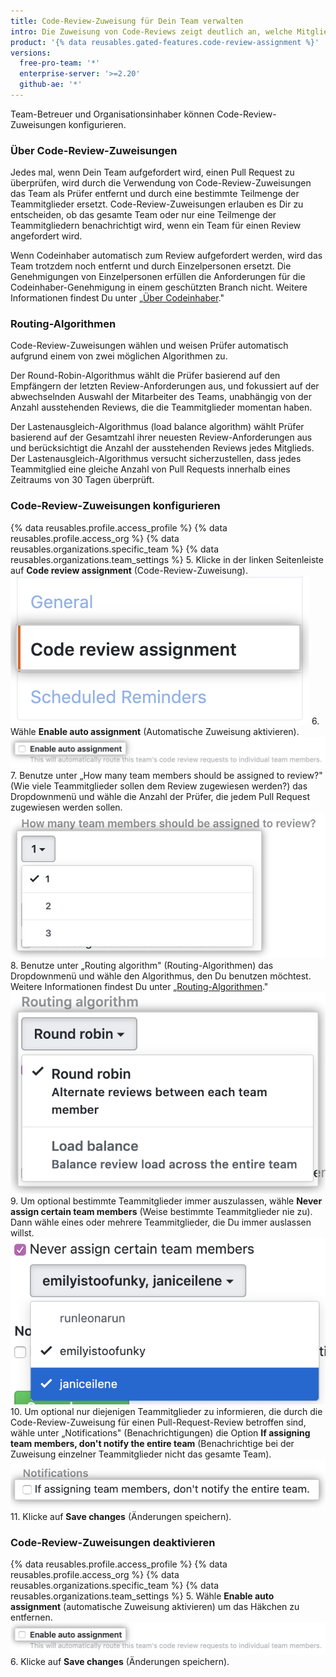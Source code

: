 ```yaml
---
title: Code-Review-Zuweisung für Dein Team verwalten
intro: Die Zuweisung von Code-Reviews zeigt deutlich an, welche Mitglieder eines Teams einen Review für einen Pull Request einreichen sollen.
product: '{% data reusables.gated-features.code-review-assignment %}'
versions:
  free-pro-team: '*'
  enterprise-server: '>=2.20'
  github-ae: '*'
---
```


Team-Betreuer und Organisationsinhaber können Code-Review-Zuweisungen konfigurieren.

### Über Code-Review-Zuweisungen

Jedes mal, wenn Dein Team aufgefordert wird, einen Pull Request zu überprüfen, wird durch die Verwendung von Code-Review-Zuweisungen das Team als Prüfer entfernt und durch eine bestimmte Teilmenge der Teammitglieder ersetzt. Code-Review-Zuweisungen erlauben es Dir zu entscheiden, ob das gesamte Team oder nur eine Teilmenge der Teammitgliedern benachrichtigt wird, wenn ein Team für einen Review angefordert wird.

Wenn Codeinhaber automatisch zum Review aufgefordert werden, wird das Team trotzdem noch entfernt und durch Einzelpersonen ersetzt. Die Genehmigungen von Einzelpersonen erfüllen die Anforderungen für die Codeinhaber-Genehmigung in einem geschützten Branch nicht. Weitere Informationen findest Du unter „[Über Codeinhaber](/github/creating-cloning-and-archiving-repositories/about-code-owners)."

### Routing-Algorithmen

Code-Review-Zuweisungen wählen und weisen Prüfer automatisch aufgrund einem von zwei möglichen Algorithmen zu.

Der Round-Robin-Algorithmus wählt die Prüfer basierend auf den Empfängern der letzten Review-Anforderungen aus, und fokussiert auf der abwechselnden Auswahl der Mitarbeiter des Teams, unabhängig von der Anzahl ausstehenden Reviews, die die Teammitglieder momentan haben.

Der Lastenausgleich-Algorithmus (load balance algorithm) wählt Prüfer basierend auf der Gesamtzahl ihrer neuesten Review-Anforderungen aus und berücksichtigt die Anzahl der ausstehenden Reviews jedes Mitglieds. Der Lastenausgleich-Algorithmus versucht sicherzustellen, dass jedes Teammitglied eine gleiche Anzahl von Pull Requests innerhalb eines Zeitraums von 30 Tagen überprüft.

### Code-Review-Zuweisungen konfigurieren
{% data reusables.profile.access_profile %}
{% data reusables.profile.access_org %}
{% data reusables.organizations.specific_team %}
{% data reusables.organizations.team_settings %}
5. Klicke in der linken Seitenleiste auf **Code review assignment** (Code-Review-Zuweisung). ![Schaltfläche „Code review assignment" (Code-Review-Zuweisung)](/assets/images/help/teams/review-assignment-button.png)
6. Wähle **Enable auto assignment** (Automatische Zuweisung aktivieren). ![Schaltfläche „Code review assignment" (Code-Review-Zuweisung)](/assets/images/help/teams/review-assignment-enable.png)
7. Benutze unter „How many team members should be assigned to review?" (Wie viele Teammitglieder sollen dem Review zugewiesen werden?) das Dropdownmenü und wähle die Anzahl der Prüfer, die jedem Pull Request zugewiesen werden sollen. ![Dropdownmenü „Number of reviewers" (Anzahl der Prüfer)](/assets/images/help/teams/review-assignment-number.png)
8. Benutze unter „Routing algorithm" (Routing-Algorithmen) das Dropdownmenü und wähle den Algorithmus, den Du benutzen möchtest. Weitere Informationen findest Du unter „[Routing-Algorithmen](#routing-algorithms)." ![Dropdownmenü „Routing algorithm" (Routing-Algorithmus)](/assets/images/help/teams/review-assignment-algorithm.png)
9. Um optional bestimmte Teammitglieder immer auszulassen, wähle **Never assign certain team members** (Weise bestimmte Teammitglieder nie zu). Dann wähle eines oder mehrere Teammitglieder, die Du immer auslassen willst. ![Kontrollkästchen und Dropdownmenü „Never assign certain team members" (Weise bestimmte Teammitglieder nie zu)](/assets/images/help/teams/review-assignment-skip-members.png)
10. Um optional nur diejenigen Teammitglieder zu informieren, die durch die Code-Review-Zuweisung für einen Pull-Request-Review betroffen sind, wähle unter „Notifications" (Benachrichtigungen) die Option **If assigning team members, don't notify the entire team** (Benachrichtige bei der Zuweisung einzelner Teammitglieder nicht das gesamte Team). ![Benachrichtigungen „Code review assignment" (Code-Review-Zuweisung)](/assets/images/help/teams/review-assignment-notifications.png)
11. Klicke auf **Save changes** (Änderungen speichern).

### Code-Review-Zuweisungen deaktivieren
{% data reusables.profile.access_profile %}
{% data reusables.profile.access_org %}
{% data reusables.organizations.specific_team %}
{% data reusables.organizations.team_settings %}
5. Wähle **Enable auto assignment** (automatische Zuweisung aktivieren) um das Häkchen zu entfernen. ![Schaltfläche „Code review assignment" (Code-Review-Zuweisung)](/assets/images/help/teams/review-assignment-enable.png)
6. Klicke auf **Save changes** (Änderungen speichern).
